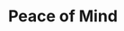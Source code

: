 ---
pid: LLP334
title: Peace of Mind
location_transcription: 
zipcode: '19119'
outside_phl: 
neighborhood: Mount Airy
age: '11'
age_range: 6-13
instagram: 
image_file_name: LLP_334.jpg
proposal_transcription: |-
  PEACE FOR ALL

  No matter what's going in your life, you have to remember that peace can be achieved in your life for yourself and others, no matter what your nationality, gender or race is.
topic: Uplifting,Violence,Love
topic_summary: 0, 0, 0
type: Sculpture Statue,Plaque
keywords_other: peace
credit: 'AlvinPan #Inspired by someone'
image_labels: 
twitter: 
facebook: 
permalink: "/monuments/llp334/"
layout: item-page
---